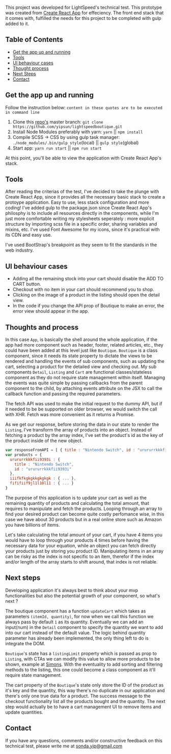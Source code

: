 This project was developed for LightSpeed's technical test. This prototype was created from [Create React App](https://github.com/facebookincubator/create-react-app) for effeciency. The front end stack that it comes with, fulfilled the needs for this project to be completed with gulp added to it. 

## Table of Contents

- [Get the app up and running](#get-the-app-up-and-running)
- [Tools](#tools)
- [UI behaviour cases](#ui-behaviour-cases)
- [Thought process](#thought-process)
- [Next Steps](#next-steps)
- [Contact](#contact)

## Get the app up and running

Follow the instruction below:
`content in these quotes are to be executed in command line`

1. Clone this [repo's](https://github.com/yipsun/lightspeedboutique) master branch: `git clone https://github.com/yipsun/lightspeedboutique.git`
2. Install Node Modules preferably with yarn: `yarn` || `npm install`
3. Compile SCSS -> CSS by using gulp task manager: `./node_modules/.bin/gulp style`(local) || `gulp style`(global)
4. Start app: `yarn run start` || `npm run start`

At this point, you'll be able to view the application with Create React App's stack.

## Tools

After reading the criterias of the test, I've decided to take the plunge with Create React App, since it provides all the necessary basic stack to create a protoype application. Easy to use, less stack configuration and more coding! I've added gulp to the package.json since Create React App's philosphy is to include all resources directly in the components, while I'm just more comfortable writing my stylesheets seperately : more explicit structure by importing scss file in a specific order, sharing variables and mixins, etc. I've used Font Awesome for my icons, since it's practical with its CDN and easy use.

I've used BootStrap's breakpoint as they seem to fit the standards in the web industry.

## UI behaviour cases

* Adding all the remaining stock into your cart should disable the ADD TO CART button.
* Checkout with no item in your cart should recommend you to shop.
* Clicking on the image of a product in the listing should open the detail view.
* In the code if you change the API prop of Boutique to make an error, the error view should appear in the app.


## Thoughts and process

In this case `App`, is basically the shell around the whole application, if the app had more component such as header, footer, related articles, etc., they could have been added at this level just like `Boutique`. `Boutique` is a class component, since it needs its state property to dictate the views to be rendered and handling the events of sub components, such as updating the cart, selecting a product for the detailed view and checking out. My sub components `Detail`, `Listing` and `Cart` are functional classes/stateless component as they do not require state management within itself. Managing the events was quite simple by passing callbacks from the parent component to the child, by attaching events attribute on the JSX to call the callback function and passing the required parameters. 

The fetch API was used to make the initial request to the dummy API, but if it needed to be be supported on older browser, we would switch the call with XHR. Fetch was more convenient as it returns a Promise. 

As we get our response, before storing the data in our state to render the `Listing`, I've transform the array of products into an object. Instead of fetching a product by the array index, I've set the product's id as the key of the product inside of the new object. 

```Javascript
var responseFromAPI = [ { title : "Nintendo Switch", id : "urururrkkkfii9393i" }, {...}, {...} ];
var products = {
  urururrkkkfii9393i : {
    title : "Nintendo Switch",
    id : "urururrkkkfii9393i"
  },
  iiifkfkgkgkkgkgkgk : { ... },
  fififiif9jl1l10l11 : { ... }
}
```

The purpose of this application is to update your cart as well as the remaining quantity of products and calculating the total amount, that requires to manipulate and fetch the products. Looping through an array to find your desired product can become quite costly perfomance wise, in this case we have about 30 products but in a real online store such as Amazon you have billions of items. 

Let's take calculating the total amount of your cart, if you have 4 items you would have to loop through your products 4 times before having the necessary data for your equation, while an object you can fetch directly your products just by storing you product ID. Manipulating items in an array can be risky as the index is not specific to an item, therefor if the index and/or length of the array starts to shift around, that index is not reliable.

## Next steps

Developing application it's always best to think about your mvp functionalities but also the potential growth of your component, so what's next ? 

The boutique component has a function `updateCart` which takes as parameters `(itemId, quantity)`, for now when we call this function we always pass by default `1` as its quantity. Eventually we can add an input(num) in the `Detail` component to specify the quantity we want to add into our cart instead of the default value. The logic behind quantity parameter has already been implemented, the only thing left to do is integrate the DOM. 

`Boutique`'s state has a `listingLimit` property which is passed as prop to `Listing`, with CTAs we can modify this value to allow more products to be shown, example at [Simons](https://www.simons.ca/en). With the eventuality to add sorting and filtering methods to the listing, this one could become a class component as it'll require state management. 

The cart property of the `Boutique`'s state only store the ID of the product as it's key and the quantity, this way there's no duplicate in our application and there's only one true data for a product. The success message to the checkout functionality list all the products bought and the quantity. The next step would actually be to have a cart management UI to remove items and update quantities. 

## Contact

If you have any questions, comments and/or constructive feedback on this technical test, please write me at [sonda.yip@gmail.com](mailto:sonda.yip@gmail.com)